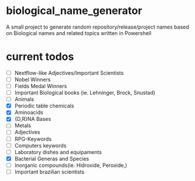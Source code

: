 # biological_name_generator
A small project to generate random repository/release/project names based on Biological names and related topics written in Powershell


# current todos
- [ ] Nextflow-like Adjectives/Important Scientists
- [ ] Nobel Winners
- [ ] Fields Medal Winners
- [ ] Important Biological books (ie. Lehninger, Brock, Snustad)
- [ ] Animals
- [x] Periodic table chemicals
- [x] Aminoacids
- [x] {D,R}NA Bases
- [ ] Metals
- [ ] Adjectives
- [ ] RPG-Keywords
- [ ] Computers keywords
- [ ] Laboratory dishes and equipaments
- [x] Bacterial Generas and Species
- [ ] Inorganic compounds(ie. Hidroxide, Peroxide,)
- [ ] Important brazilian scientists
